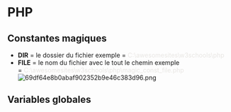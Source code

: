 # PHP

## Constantes magiques

- **DIR** = le dossier du fichier exemple = <span style="color: #e8e6e3;">C:\\awesomesites\\w3schools\\php</span>
- **FILE** = le nom du fichier avec le tout le chemin exemple = <span style="color: #e8e6e3;">C:\\awesomesites\\w3schools\\php\\magic_const_file.php</span>![69df64e8b0abaf902352b9e46c383d96.png](../../../_resources/69df64e8b0abaf902352b9e46c383d96.png)

## Variables globales

